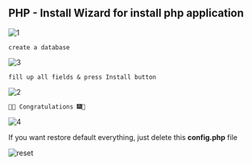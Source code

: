 ## PHP - Install Wizard for install php application

![1](https://user-images.githubusercontent.com/51321911/104450125-cfeaef80-55c9-11eb-8ff7-3b2595ce9d7e.png)

    create a database

![3](https://user-images.githubusercontent.com/51321911/104448221-13902a00-55c7-11eb-8971-8729571222dc.png)

    fill up all fields & press Install button

![2](https://user-images.githubusercontent.com/51321911/104450132-d11c1c80-55c9-11eb-98dc-9795ac4f3b96.png)

    🎈🎆 Congratulations 🎆🎈

![4](https://user-images.githubusercontent.com/51321911/104450138-d1b4b300-55c9-11eb-8f21-3bddffa9df4c.png)

If you want restore default everything, just delete this **config.php** file

![reset](https://user-images.githubusercontent.com/51321911/104448229-15f28400-55c7-11eb-823b-ca2e252bd960.png)
